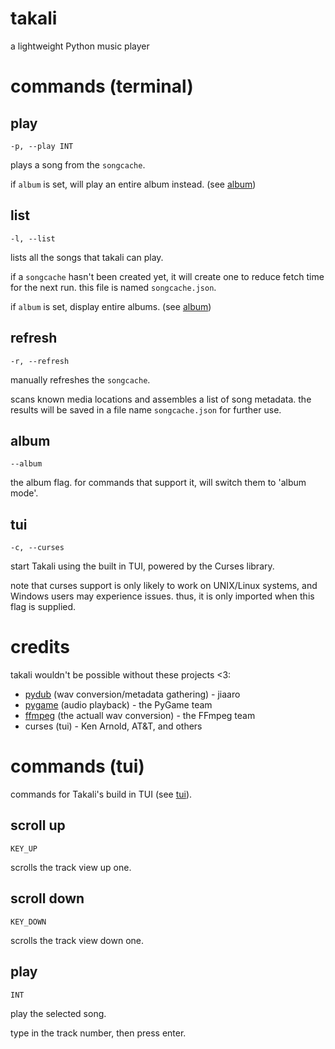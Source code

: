 # takali 
a lightweight Python music player

# commands (terminal)

## play

`-p, --play INT`

plays a song from the `songcache`.

if `album` is set, will play an entire album instead. (see [album](#album))

## list

`-l, --list`

lists all the songs that takali can play.

if a `songcache` hasn't been created yet, it will create one to reduce fetch time for the next run. this file is named `songcache.json`.

if `album` is set, display entire albums. (see [album](#album))

## refresh

`-r, --refresh`

manually refreshes the `songcache`.

scans known media locations and assembles a list of song metadata. the results will be saved in a file name `songcache.json` for further use.

## album

`--album`

the album flag. for commands that support it, will switch them to 'album mode'.

## tui

`-c, --curses`

start Takali using the built in TUI, powered by the Curses library.

note that curses support is only likely to work on UNIX/Linux systems, and Windows users may experience issues. thus, it is only imported when this flag is supplied.

# credits

takali wouldn't be possible without these projects <3:

- [pydub](https://github.com/jiaaro/pydub) (wav conversion/metadata gathering) - jiaaro
- [pygame](https://github.com/pygame/pygame) (audio playback) - the PyGame team
- [ffmpeg](https://github.com/FFmpeg/FFmpeg) (the actuall wav conversion) - the FFmpeg team
- curses (tui) - Ken Arnold, AT&T, and others

# commands (tui)

commands for Takali's build in TUI (see [tui](#tui)).

## scroll up

`KEY_UP`

scrolls the track view up one.

## scroll down

`KEY_DOWN`

scrolls the track view down one.

## play

`INT`

play the selected song.

type in the track number, then press enter.